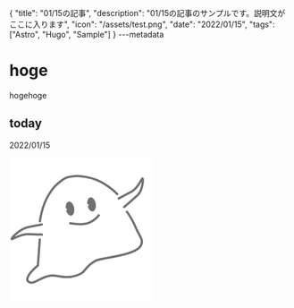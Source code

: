 {
  "title": "01/15の記事",
  "description": "01/15の記事のサンプルです。説明文がここに入ります",
  "icon": "/assets/test.png",
  "date": "2022/01/15",
  "tags": ["Astro", "Hugo", "Sample"]
}
---metadata

# hoge
hogehoge

## today
2022/01/15

![img](/assets/test.png)